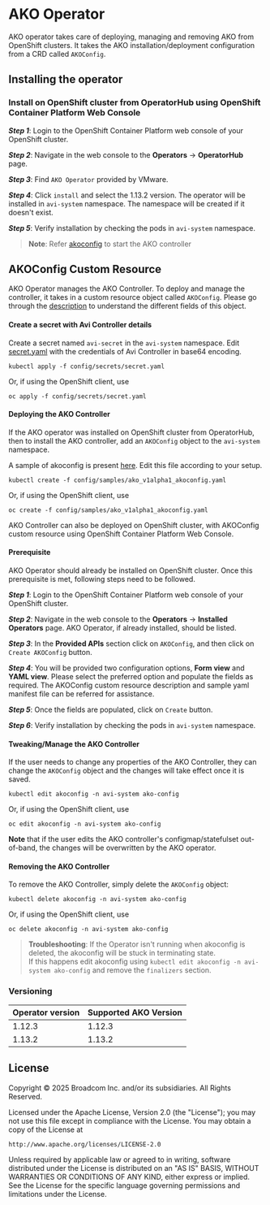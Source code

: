 # AKO Operator

AKO operator takes care of deploying, managing and removing AKO from OpenShift clusters. It takes the AKO installation/deployment configuration from a CRD called `AKOConfig`.

## Installing the operator

### Install on OpenShift cluster from OperatorHub using OpenShift Container Platform Web Console

<i>**Step 1**</i>: Login to the OpenShift Container Platform web console of your OpenShift cluster.

<i>**Step 2**</i>: Navigate in the web console to the **Operators** → **OperatorHub** page.

<i>**Step 3**</i>: Find `AKO Operator` provided by VMware.

<i>**Step 4**</i>: Click `install` and select the 1.13.2 version. The operator will be installed in `avi-system` namespace. The namespace will be created if it doesn't exist.

<i>**Step 5**</i>: Verify installation by checking the pods in `avi-system` namespace.

> **Note**: Refer [akoconfig](#ako-config) to start the AKO controller

## <a id="ako-config">AKOConfig Custom Resource

AKO Operator manages the AKO Controller. To deploy and manage the controller, it takes in a custom resource object called `AKOConfig`. Please go through the [description](../docs/akoconfig.md#AKOConfig-Custom-Resource) to understand the different fields of this object.

#### Create a secret with Avi Controller details

Create a secret named `avi-secret` in the `avi-system` namespace. Edit [secret.yaml](config/secrets/secret.yaml) with the credentials of Avi Controller in base64 encoding. 
```
kubectl apply -f config/secrets/secret.yaml
```

Or, if using the OpenShift client, use
```
oc apply -f config/secrets/secret.yaml
```

#### Deploying the AKO Controller
If the AKO operator was installed on OpenShift cluster from OperatorHub, then to install the AKO controller, add an `AKOConfig` object to the `avi-system` namespace.

A sample of akoconfig is present [here](config/samples/ako_v1beta1_akoconfig.yaml). Edit this file according to your setup.

```
kubectl create -f config/samples/ako_v1alpha1_akoconfig.yaml
```

Or, if using the OpenShift client, use

```
oc create -f config/samples/ako_v1alpha1_akoconfig.yaml
```

AKO Controller can also be deployed on OpenShift cluster, with AKOConfig custom resource using OpenShift Container Platform Web Console.
#### Prerequisite ####
AKO Operator should already be installed on OpenShift cluster. Once this prerequisite is met, following steps need to be followed.

<i>**Step 1**</i>: Login to the OpenShift Container Platform web console of your OpenShift cluster.

<i>**Step 2**</i>: Navigate in the web console to the **Operators** → **Installed Operators** page. AKO Operator, if already installed, should be listed.

<i>**Step 3**</i>: In the **Provided APIs** section click on `AKOConfig`, and then click on `Create AKOConfig` button.

<i>**Step 4**</i>: You will be provided two configuration options, **Form view** and **YAML view**. Please select the preferred option and populate the fields as required. The AKOConfig custom resource description and sample yaml manifest file can be referred for assistance.

<i>**Step 5**</i>: Once the fields are populated, click on `Create` button.

<i>**Step 6**</i>: Verify installation by checking the pods in `avi-system` namespace.

#### Tweaking/Manage the AKO Controller

If the user needs to change any properties of the AKO Controller, they can change the `AKOConfig` object and the changes will take effect once it is saved.

    kubectl edit akoconfig -n avi-system ako-config

Or, if using the OpenShift client, use

    oc edit akoconfig -n avi-system ako-config

**Note** that if the user edits the AKO controller's configmap/statefulset out-of-band, the changes will be overwritten by the AKO operator.

#### Removing the AKO Controller

To remove the AKO Controller, simply delete the `AKOConfig` object:

```
kubectl delete akoconfig -n avi-system ako-config
```

Or, if using the OpenShift client, use

```
oc delete akoconfig -n avi-system ako-config
```

> **Troubleshooting**: If the Operator isn't running when akoconfig is deleted, the akoconfig will be stuck in terminating state. <br>
If this happens edit akoconfig using `kubectl edit akoconfig -n avi-system ako-config` and remove the `finalizers` section. 


### Versioning
| **Operator version** | **Supported AKO Version** |
| --------- | ----------- |
| 1.12.3 | 1.12.3 |
| 1.13.2 | 1.13.2 |

## License

Copyright © 2025 Broadcom Inc. and/or its subsidiaries. All Rights Reserved.

Licensed under the Apache License, Version 2.0 (the "License");
you may not use this file except in compliance with the License.
You may obtain a copy of the License at

    http://www.apache.org/licenses/LICENSE-2.0

Unless required by applicable law or agreed to in writing, software
distributed under the License is distributed on an "AS IS" BASIS,
WITHOUT WARRANTIES OR CONDITIONS OF ANY KIND, either express or implied.
See the License for the specific language governing permissions and
limitations under the License.
